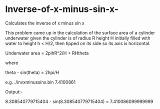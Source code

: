 # Inverse-of-x-minus-sin-x-
Calculates the inverse of x minus sin x

This problem came up in the calculation of the surface area of a cylinder underwater given the cylinder is of radius R height H initially filled with water to height h < H/2, then tipped on its side so its axis is horizontal.

  Underwater area = 2pihR^2/H + RHtheta
  
where

  theta - sin(theta) = 2hpi/H

e.g. ./invxminussinx.bin 7.4100861

Output:-

8.308540779715404 - sin(8.308540779715404) = 7.410086099999999 
